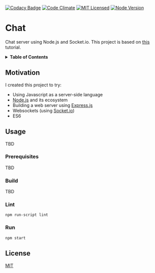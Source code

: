 [![Codacy Badge](https://api.codacy.com/project/badge/Grade/9a6d8f2efbe04471aab898631137e1af)](https://www.codacy.com/app/jgmiller88/chat-node)
[![Code Climate](https://codeclimate.com/github/jeremy-miller/chat-node/badges/gpa.svg)](https://codeclimate.com/github/jeremy-miller/chat-node)
[![MIT Licensed](https://img.shields.io/badge/license-MIT-blue.svg)](https://github.com/jeremy-miller/chat-node/blob/master/LICENSE)
[![Node Version](https://img.shields.io/badge/Node-8.2-blue.svg)]()

# Chat
Chat server using Node.js and Socket.io.  This project is based on [this](https://socket.io/get-started/chat/) tutorial.

<details>
<summary><strong>Table of Contents</strong></summary>

* [Motivation](#motivation)
* [Usage](#usage)
  + [Prerequisites](#prerequisites)
  + [Build](#build)
  + [Lint](#lint)
  + [Run](#run)
* [License](#license)
</details>

## Motivation
I created this project to try:
- Using Javascript as a server-side language
- [Node.js](https://nodejs.org/en/) and its ecosystem
- Building a web server using [Express.js](https://expressjs.com/)
- Websockets (using [Socket.io](https://socket.io/))
- ES6

## Usage
TBD

### Prerequisites
TBD

### Build
TBD

### Lint
```npm run-script lint```

### Run
```npm start```

## License
[MIT](https://github.com/jeremy-miller/chat-node/blob/master/LICENSE)

